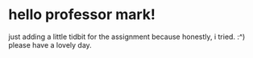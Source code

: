 <h1> hello professor mark!</h1>
just adding a little tidbit for the assignment because honestly, i tried. :^)
please have a lovely day.
